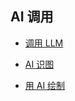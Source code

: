 ## AI 调用

- [调用 LLM](./call_llm-zh_CN.md)

- [AI 识图](./ai_vision-zh_CN.md)

- [用 AI 绘制](./ai_draw-zh_CN.md)

<!-- 

- [文本朗读]

- [Remote Chat] -->


